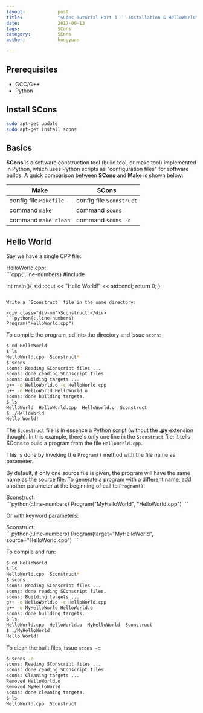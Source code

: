 ```yaml
---
layout:            post
title:             "SCons Tutorial Part 1 -- Installation & HelloWorld"
date:              2017-09-13
tags:              SCons
category:          SCons
author:            hongyuan

---
```


## Prerequisites

 * GCC/G++
 * Python

## Install SCons

```bash
sudo apt-get update
sudo apt-get install scons
```

## Basics

**SCons** is a software construction tool (build tool, or make tool) implemented in Python, which uses Python scripts as "configuration files" for software builds. A quick comparison between **SCons** and **Make** is shown below:

| Make | SCons |
|--------|--------|
| config file `Makefile` | config file `Sconstruct` |
| command `make` | command `scons` |
| command `make clean` | command `scons -c` |




## Hello World

Say we have a single CPP file:

<div class="div-nm">HelloWorld.cpp:</div>
```cpp{:.line-numbers}
#include <iostream>

int main(){
	std::cout << "Hello World!" << std::endl;
	return 0;
}
```

Write a `Sconstruct` file in the same directory:

<div class="div-nm">Sconstruct:</div>
```python{:.line-numbers}
Program("HelloWorld.cpp")
```

To compile the program, cd into the directory and issue `scons`:

```bash
$ cd HelloWorld
$ ls
HelloWorld.cpp  Sconstruct*
$ scons
scons: Reading SConscript files ...
scons: done reading SConscript files.
scons: Building targets ...
g++ -o HelloWorld.o -c HelloWorld.cpp
g++ -o HelloWorld HelloWorld.o
scons: done building targets.
$ ls
HelloWorld  HelloWorld.cpp  HelloWorld.o  Sconstruct
$ ./HelloWorld
Hello World!
```

The `Sconstruct` file is in essence a Python script (without the **.py** extension though). In this example, there's only one line in the `Sconstruct` file: it tells SCons to build a program from the file `HelloWorld.cpp`.

This is done by invoking the `Program()` method with the file name as parameter.

By default, if only one source file is given, the program will have the same name as the source file. To generate a program with a different name, add another parameter at the beginning of call to `Program()`:

<div class="div-nm">Sconstruct:</div>
```python{:.line-numbers}
Program("MyHelloWorld", "HelloWorld.cpp")
```

Or with keyword parameters:

<div class="div-nm">Sconstruct:</div>
```python{:.line-numbers}
Program(target="MyHelloWorld", source="HelloWorld.cpp")
```

To compile and run:

```bash
$ cd HelloWorld
$ ls
HelloWorld.cpp  Sconstruct*
$ scons
scons: Reading SConscript files ...
scons: done reading SConscript files.
scons: Building targets ...
g++ -o HelloWorld.o -c HelloWorld.cpp
g++ -o MyHelloWorld HelloWorld.o
scons: done building targets.
$ ls
HelloWorld.cpp  HelloWorld.o  MyHelloWorld  Sconstruct
$ ./MyHelloWorld
Hello World!
```

To clean the built files, issue `scons -c`:

```bash
$ scons -c
scons: Reading SConscript files ...
scons: done reading SConscript files.
scons: Cleaning targets ...
Removed HelloWorld.o
Removed MyHelloWorld
scons: done cleaning targets.
$ ls
HelloWorld.cpp  Sconstruct
```

